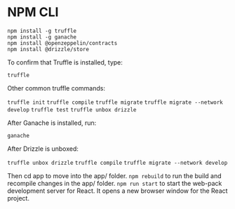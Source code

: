 # NPM CLI

```
npm install -g truffle
npm install -g ganache
npm install @openzeppelin/contracts
npm install @drizzle/store
```



To confirm that Truffle is installed, type:

`truffle`

Other common truffle commands:

`truffle init`
`truffle compile`
`truffle migrate`
`truffle migrate --network develop`
`truffle test`
`truffle unbox drizzle`



After Ganache is installed, run:

`ganache`


After Drizzle is unboxed:

`truffle unbox drizzle`
`truffle compile`
`truffle migrate --network develop`

Then
    cd app to move into the app/ folder.
    `npm rebuild` to run the build and recompile changes in the app/ folder.
    `npm run start` to start the web-pack development server for React. 
    It opens a new browser window for the React project.
